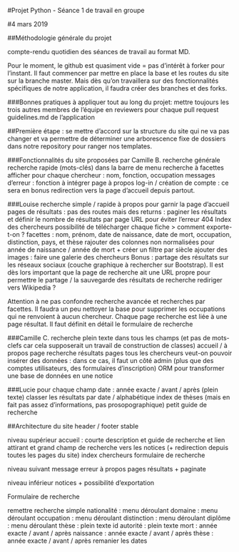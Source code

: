 #Projet Python - Séance 1 de travail en groupe 

#4 mars 2019

##Méthodologie générale du projet

compte-rendu quotidien des séances de travail au format MD.

Pour le moment, le github est quasiment vide = pas d’intérêt à forker pour l’instant. Il faut commencer par mettre en place la base et les routes du site sur la branche master. Mais dès qu’on travaillera sur des fonctionnalités spécifiques de notre application, il faudra créer des branches et des forks.

###Bonnes pratiques à appliquer tout au long du projet:
mettre toujours les trois autres membres de l’équipe en reviewers pour chaque pull request
guidelines.md de l’application

##Première étape : se mettre d’accord sur la structure du site qui ne va pas changer et va permettre de déterminer une arborescence fixe de dossiers dans notre repository pour ranger nos templates.

###Fonctionnalités du site proposées par Camille B.
recherche générale
recherche rapide (mots-clés) dans la barre de menu
recherche à facettes
afficher pour chaque chercheur : nom, fonction, occupation
messages d’erreur : fonction à intégrer
page à propos
log-in / création de compte : ce sera en bonus
redirection vers la page d’accueil depuis partout.

###Louise
recherche simple / rapide
à propos pour garnir la page d’accueil
pages de résultats : pas des routes mais des returns : paginer les résultats et définir le nombre de résultats par page
URL pour éviter l’erreur 404
Index des chercheurs
possibilité de télécharger chaque fiche > comment exporte-t-on ?
facettes : nom, prénom, date de naissance, date de mort, occupation, distinction, pays, et thèse
rajouter des colonnes non normalisées pour année de naissance / année de mort + créer un filtre par siècle
ajouter des images : faire une galerie des chercheurs
Bonus : partage des résultats sur les réseaux sociaux (couche graphique à rechercher sur Bootstrap). Il est dès lors important que la page de recherche ait une URL propre pour permettre le partage / la sauvegarde des résultats de recherche
rediriger vers Wikipedia ?

Attention à ne pas confondre recherche avancée et recherches par facettes. Il faudra un peu nettoyer la base pour supprimer les occupations qui ne renvoient à aucun chercheur.
Chaque page recherche est liée à une page résultat.
Il faut définit en détail le formulaire de recherche

###Camille C.
recherche plein texte dans tous les champs (et pas de mots-clefs car cela supposerait un travail de construction de classes)
accueil / à propos
page recherche
résultats
pages tous les chercheurs
veut-on pouvoir insérer des données : dans ce cas, il faut un côté admin (plus que des comptes utilisateurs, des formulaires d’inscription)
ORM pour transformer une base de données en une notice

###Lucie
pour chaque champ date : année exacte / avant / après (plein texte)
classer les résultats par date / alphabétique
index de thèses (mais en fait pas assez d’informations, pas prosopographique)
petit guide de recherche

##Architecture du site
header / footer stable

niveau supérieur
accueil : courte description et guide de recherche et lien attirant et grand champ de recherche vers les notices (+ redirection depuis toutes les pages du site)
index chercheurs
formulaire de recherche

niveau suivant
message erreur
à propos
pages résultats + paginate

niveau inférieur
notices + possibilité d’exportation

Formulaire de recherche

remettre recherche simple
nationalité : menu déroulant
domaine : menu déroulant
occupation : menu déroulant
distinction : menu déroulant
diplôme : menu déroulant
thèse : plein texte
id autorité : plein texte
mort : année exacte / avant / après
naissance : année exacte / avant / après
thèse : année exacte / avant / après
remanier les dates
